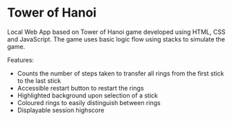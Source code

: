 # Tower of Hanoi

Local Web App based on Tower of Hanoi game developed using HTML, CSS and JavaScript. The game uses basic logic flow using stacks to simulate the game.

Features:
- Counts the number of steps taken to transfer all rings from the first stick to the last stick
- Accessible restart button to restart the rings
- Highlighted background upon selection of a stick
- Coloured rings to easily distinguish between rings
- Displayable session highscore
